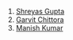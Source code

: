 1. [Shreyas Gupta](https://shreyasgupta.in/opencode-web/)
2. [Garvit Chittora](https://garvitchittora.github.io/mywebsite/website/index.html) 
3. [Manish Kumar](https://manish-kumar-2000.github.io/MyPortfolio/)
